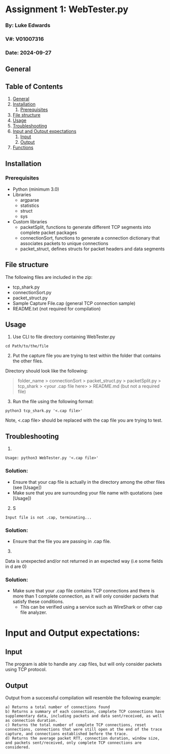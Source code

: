 # Assignment 1: WebTester.py
### By: Luke Edwards
### V#: V01007316
### Date: 2024-09-27

## General
## Table of Contents
1. [General](#general)
2. [Installation](#installation)
    1. [Prerequisites](#prerequisites)
3. [File structure](#file-structure)
4. [Usage](#usage)
5. [Troubleshooting](#troubleshooting)
6. [Input and Output expectations](#input-and-output-expectations)
    1. [Input](#input)
    2. [Output](#output)
7. [Functions](#functions)

## Installation
### Prerequisites
- Python (minimum 3.0)
- Libraries
    - argparse
    - statistics
    - struct
    - sys
- Custom libraries
    - packetSplit, functions to generate different TCP segments into complete packet packages
    - connectionSort, functions to generate a connection dictionary that associates packets to unique connections
    - packet_struct, defines structs for packet headers and data segments

## File structure

The following files are included in the zip:
- tcp_shark.py
- connectionSort.py
- packet_struct.py
- Sample Capture File.cap (general TCP connection sample)
- README.txt (not required for compilation)

## Usage

1. Use CLI to file directory containing WebTester.py
```
cd Path/to/the/file 
```

2. Put the capture file you are trying to test within the folder that contains the other files.

Directory should look like the following:
> folder_name
    > connectionSort
    > packet_struct.py
    > packetSplit.py
    > tcp_shark
    > <your .cap file here>
    > README.md (but not a required file)

3. Run the file using the following format:
```
python3 tcp_shark.py '<.cap file>'
```
Note, <.cap file> should be replaced with the cap file you are trying to test.

## Troubleshooting

1. 
```
Usage: python3 WebTester.py '<.cap file>'
```

### Solution:
- Ensure that your cap file is actually in the directory among the other files (see [Usage])
- Make sure that you are surrounding your file name with quotations (see [Usage])

2. S
```
Input file is not .cap, terminating...
```

### Solution:
- Ensure that the file you are passing in .cap file.

3. 
Data is unexpected and/or not returned in an expected way (i.e some fields in d are 0)

### Solution:
- Make sure that your .cap file contains TCP connections and there is more than 1 complete connection, as it will only consider packets that satisfy these conditions.
    - This can be verified using a service such as WireShark or other cap file analyzer.


# Input and Output expectations:

## Input
The program is able to handle any .cap files, but will only consider packets using TCP protocol.

## Output

Output from a successful compilation will resemble the following example:
```
a) Returns a total number of connections found
b) Returns a summary of each connection, complete TCP connections have supplementary data, including packets and data sent/received, as well as connection duration.
c) Returns the total number of complete TCP connections, reset connections, connections that were still open at the end of the trace capture, and connections established before the trace.
d) Returns the average packet RTT, connection duration, window size, and packets sent/received, only complete TCP connections are considered.
```
